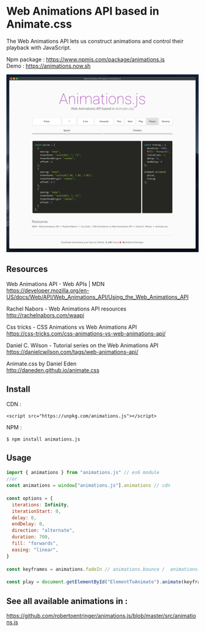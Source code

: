# Web Animations API based in Animate.css

The Web Animations API lets us construct animations and control their playback with JavaScript.

Npm package : https://www.npmjs.com/package/animations.js   
Demo : https://animations.now.sh    

[![screenshot.png](screenshot.png)](https://animations.now.sh)

## Resources

Web Animations API - Web APIs | MDN  
https://developer.mozilla.org/en-US/docs/Web/API/Web_Animations_API/Using_the_Web_Animations_API

Rachel Nabors - Web Animations API resources   
http://rachelnabors.com/waapi

Css tricks - CSS Animations vs Web Animations API  
https://css-tricks.com/css-animations-vs-web-animations-api/

Daniel C. Wilson - Tutorial series on the Web Animations API  
https://danielcwilson.com/tags/web-animations-api/

Animate.css by Daniel Eden  
http://daneden.github.io/animate.css

## Install

CDN : 
```htlm
<script src="https://unpkg.com/animations.js"></script>
````
NPM : 

```
$ npm install animations.js
```

## Usage

```js
import { animations } from "animations.js" // es6 module
//or 
const animations = window["animations.js"].animations // cdn

const options = {
  iterations: Infinity,
  iterationStart: 0,
  delay: 0,
  endDelay: 0,
  direction: "alternate",
  duration: 700,
  fill: "forwards",
  easing: "linear",
}

const keyframes = animations.fadeIn // animations.bounce /  animations.flash, animations.pulse, etc...

const play = document.getElementById("ElementToAnimate").animate(keyframes, options)
```

## See all available animations in : 

https://github.com/robertoentringer/animations.js/blob/master/src/animations.js
